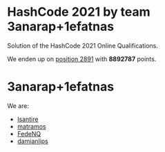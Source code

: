 # HashCode 2021 by team 3anarap+1efatnas

Solution of the HashCode 2021 Online Qualifications.

We enden up on [position 2891](https://hashcodejudge.withgoogle.com/scoreboard) with **8892787** points.

# 3anarap+1efatnas

We are:
- [lsantire](https://github.com/lsantire)
- [matramos](https://github.com/matramos)
- [FedeNQ](https://github.com/FedeNQ)
- [damianlips](https://github.com/damianlips)

